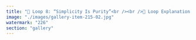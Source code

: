 ```yaml
---
title: "🔐 Loop 8: “Simplicity Is Purity”<br /><br />🔁 Loop Explanation: Bitcoin maximalists often invoke simplicity as a moral virtue: > “Bitcoin is simple, therefore incorruptible.” > “All complexity leads to fragility, attack surfaces, governance.”<br /><br />At its best, this loop resists unnecessary bloat—no mission creep, no bells, no whistles. It celebrates elegance. But over time, it mutates:<br />- Treats any structural refinement as corruption<br />- Equates feature minimalism with ethical superiority<br />- Rejects expressivity, even when complexity brings resilience, inclusivity, or adaptability<br /><br />Thus, simplicity hardens into dogma. Protocol ossification becomes ideological. It begins to resist not bad changes—but any change. Purity becomes stagnation."
image: "./images/gallery-item-215-02.jpg"
watermark: "226"
section: "gallery"
---
```

